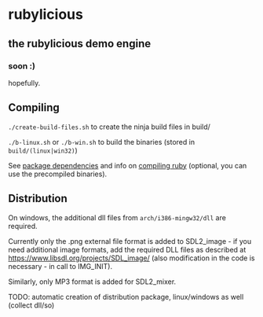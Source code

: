 # rubylicious
## the rubylicious demo engine
### soon :)

hopefully.

## Compiling

`./create-build-files.sh` to create the ninja build files in build/

`./b-linux.sh` or `./b-win.sh` to build the binaries (stored in `build/(linux|win32)`)

See [package dependencies](doc/Dependencies.md) and info on [compiling ruby](doc/CompileRuby.md) (optional, you can use the precompiled binaries).

## Distribution

On windows, the additional dll files from `arch/i386-mingw32/dll` are required. 

Currently only the .png external file format is added to SDL2_image - if you need additional image formats, add the required DLL files as described at https://www.libsdl.org/projects/SDL_image/ (also modification in the code is necessary - in call to IMG_INIT).

Similarly, only MP3 format is added for SDL2_mixer.

TODO: automatic creation of distribution package, linux/windows as well (collect dll/so)
